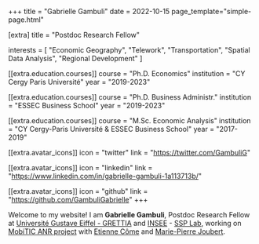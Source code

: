 +++
title = "Gabrielle Gambuli"
date = 2022-10-15
page_template="simple-page.html"

\[extra]
title = "Postdoc Research Fellow"

interests = \[
"Economic Geography",
"Telework",
"Transportation",
"Spatial Data Analysis",
"Regional Development"
]

\[\[extra.education.courses]]
course = "Ph.D. Economics"
institution = "CY Cergy Paris Université"
year = "2019-2023"

\[\[extra.education.courses]]
course = "Ph.D. Business Administr."
institution = "ESSEC Business School"
year = "2019-2023"

\[\[extra.education.courses]]
course = "M.Sc. Economic Analysis"
institution = "CY Cergy-Paris Université \& ESSEC Business School"
year = "2017-2019"

\[\[extra.avatar_icons]]
icon = "twitter"
link = "https://twitter.com/GambuliG"

\[\[extra.avatar_icons]]
icon = "linkedin"
link = "https://www.linkedin.com/in/gabrielle-gambuli-1a113713b/"

\[\[extra.avatar_icons]]
icon = "github"
link = "https://github.com/GambuliGabrielle"
+++

Welcome to my website! I am **Gabrielle Gambuli**, Postdoc Research Fellow at [Université Gustave Eiffel - GRETTIA](https://grettia.univ-gustave-eiffel.fr/accueil) and [INSEE](https://www.insee.fr/fr/accueil) - [SSP Lab](https://ssplab.lab.sspcloud.fr/), working on [MobiTIC ANR project](https://anr.fr/Project-ANR-19-CE22-0010) with [Etienne Côme](https://www.comeetie.fr/) and [Marie-Pierre Joubert](https://www.linkedin.com/in/marie-pierre-joubert-de-bellefon-538b3811/?originalSubdomain=fr).

